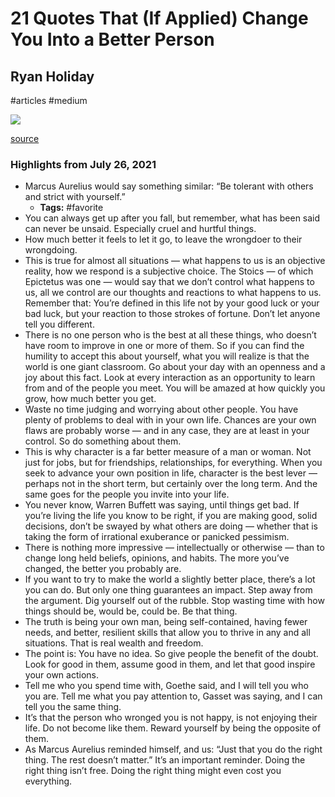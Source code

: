 # 21 Quotes That (If Applied) Change You Into a Better Person

## Ryan Holiday

#articles
#medium

![](https://readwise-assets.s3.amazonaws.com/static/images/article4.6bc1851654a0.png)

[source](https://medium.com/p/3e124aff36f8)

### Highlights from July 26, 2021

- Marcus Aurelius would say something similar: “Be tolerant with others and strict with yourself.”
    - **Tags:** #favorite
- You can always get up after you fall, but remember, what has been said can never be unsaid. Especially cruel and hurtful things.
- How much better it feels to let it go, to leave the wrongdoer to their wrongdoing.
- This is true for almost all situations — what happens to us is an objective reality, how we respond is a subjective choice. The Stoics — of which Epictetus was one — would say that we don’t control what happens to us, all we control are our thoughts and reactions to what happens to us. Remember that: You’re defined in this life not by your good luck or your bad luck, but your reaction to those strokes of fortune. Don’t let anyone tell you different.
- There is no one person who is the best at all these things, who doesn’t have room to improve in one or more of them. So if you can find the humility to accept this about yourself, what you will realize is that the world is one giant classroom. Go about your day with an openness and a joy about this fact. Look at every interaction as an opportunity to learn from and of the people you meet. You will be amazed at how quickly you grow, how much better you get.
- Waste no time judging and worrying about other people. You have plenty of problems to deal with in your own life. Chances are your own flaws are probably worse — and in any case, they are at least in your control. So do something about them.
- This is why character is a far better measure of a man or woman. Not just for jobs, but for friendships, relationships, for everything. When you seek to advance your own position in life, character is the best lever — perhaps not in the short term, but certainly over the long term. And the same goes for the people you invite into your life.
- You never know, Warren Buffett was saying, until things get bad. If you’re living the life you know to be right, if you are making good, solid decisions, don’t be swayed by what others are doing — whether that is taking the form of irrational exuberance or panicked pessimism.
- There is nothing more impressive — intellectually or otherwise — than to change long held beliefs, opinions, and habits. The more you’ve changed, the better you probably are.
- If you want to try to make the world a slightly better place, there’s a lot you can do. But only one thing guarantees an impact. Step away from the argument. Dig yourself out of the rubble. Stop wasting time with how things should be, would be, could be. Be that thing.
- The truth is being your own man, being self-contained, having fewer needs, and better, resilient skills that allow you to thrive in any and all situations. That is real wealth and freedom.
- The point is: You have no idea. So give people the benefit of the doubt. Look for good in them, assume good in them, and let that good inspire your own actions.
- Tell me who you spend time with, Goethe said, and I will tell you who you are. Tell me what you pay attention to, Gasset was saying, and I can tell you the same thing.
- It’s that the person who wronged you is not happy, is not enjoying their life. Do not become like them. Reward yourself by being the opposite of them.
- As Marcus Aurelius reminded himself, and us: “Just that you do the right thing. The rest doesn’t matter.” It’s an important reminder. Doing the right thing isn’t free. Doing the right thing might even cost you everything.
